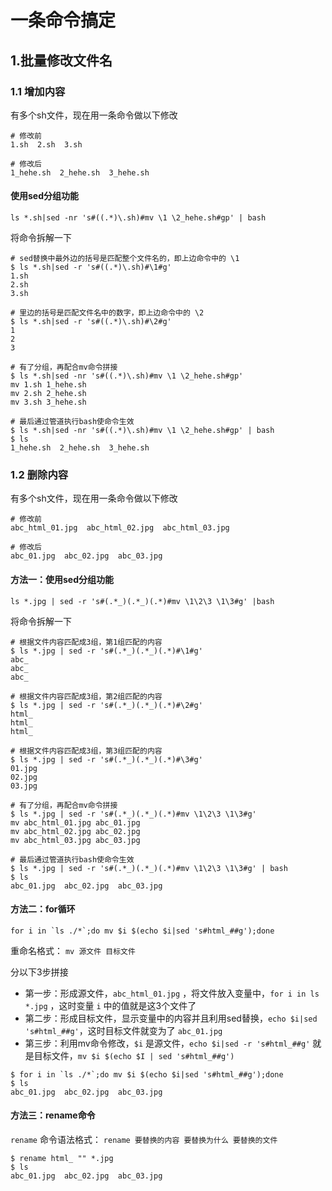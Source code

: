 # 一条命令搞定

## 1.批量修改文件名

### 1.1 增加内容

有多个sh文件，现在用一条命令做以下修改

```shell
# 修改前
1.sh  2.sh  3.sh

# 修改后
1_hehe.sh  2_hehe.sh  3_hehe.sh
```



#### 使用sed分组功能

```shell
ls *.sh|sed -nr 's#((.*)\.sh)#mv \1 \2_hehe.sh#gp' | bash
```



将命令拆解一下

```shell
# sed替换中最外边的括号是匹配整个文件名的，即上边命令中的 \1
$ ls *.sh|sed -r 's#((.*)\.sh)#\1#g'
1.sh
2.sh
3.sh

# 里边的括号是匹配文件名中的数字，即上边命令中的 \2
$ ls *.sh|sed -r 's#((.*)\.sh)#\2#g'
1
2
3

# 有了分组，再配合mv命令拼接
$ ls *.sh|sed -nr 's#((.*)\.sh)#mv \1 \2_hehe.sh#gp'
mv 1.sh 1_hehe.sh
mv 2.sh 2_hehe.sh
mv 3.sh 3_hehe.sh

# 最后通过管道执行bash使命令生效
$ ls *.sh|sed -nr 's#((.*)\.sh)#mv \1 \2_hehe.sh#gp' | bash
$ ls
1_hehe.sh  2_hehe.sh  3_hehe.sh
```







### 1.2 删除内容

有多个sh文件，现在用一条命令做以下修改

```shell
# 修改前
abc_html_01.jpg  abc_html_02.jpg  abc_html_03.jpg

# 修改后
abc_01.jpg  abc_02.jpg  abc_03.jpg
```



#### 方法一：使用sed分组功能

```shell
ls *.jpg | sed -r 's#(.*_)(.*_)(.*)#mv \1\2\3 \1\3#g' |bash
```



将命令拆解一下

```shell
# 根据文件内容匹配成3组，第1组匹配的内容
$ ls *.jpg | sed -r 's#(.*_)(.*_)(.*)#\1#g'
abc_
abc_
abc_

# 根据文件内容匹配成3组，第2组匹配的内容
$ ls *.jpg | sed -r 's#(.*_)(.*_)(.*)#\2#g'
html_
html_
html_

# 根据文件内容匹配成3组，第3组匹配的内容
$ ls *.jpg | sed -r 's#(.*_)(.*_)(.*)#\3#g'
01.jpg
02.jpg
03.jpg

# 有了分组，再配合mv命令拼接
$ ls *.jpg | sed -r 's#(.*_)(.*_)(.*)#mv \1\2\3 \1\3#g'
mv abc_html_01.jpg abc_01.jpg
mv abc_html_02.jpg abc_02.jpg
mv abc_html_03.jpg abc_03.jpg

# 最后通过管道执行bash使命令生效
$ ls *.jpg | sed -r 's#(.*_)(.*_)(.*)#mv \1\2\3 \1\3#g' | bash
$ ls
abc_01.jpg  abc_02.jpg  abc_03.jpg
```





#### 方法二：for循环

```shell
for i in `ls ./*`;do mv $i $(echo $i|sed 's#html_##g');done
```



重命名格式： `mv 源文件 目标文件`

分以下3步拼接

- 第一步：形成源文件，`abc_html_01.jpg` ，将文件放入变量中，`for i in ls *.jpg` ，这时变量 `i` 中的值就是这3个文件了
- 第二步：形成目标文件，显示变量中的内容并且利用sed替换，`echo $i|sed 's#html_##g'`，这时目标文件就变为了 `abc_01.jpg`
- 第三步：利用mv命令修改，`$i` 是源文件，`echo $i|sed -r 's#html_##g'` 就是目标文件，`mv $i $(echo $I | sed 's#html_##g')`



```shell
$ for i in `ls ./*`;do mv $i $(echo $i|sed 's#html_##g');done
$ ls
abc_01.jpg  abc_02.jpg  abc_03.jpg
```



#### 方法三：rename命令

`rename` 命令语法格式： `rename 要替换的内容 要替换为什么 要替换的文件`

```shell
$ rename html_ "" *.jpg
$ ls
abc_01.jpg  abc_02.jpg  abc_03.jpg
```

